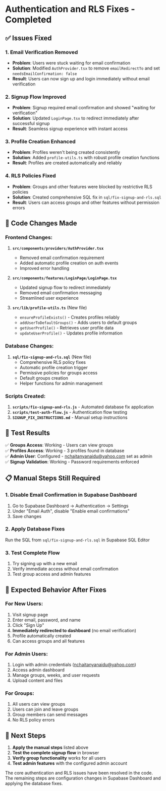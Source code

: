 # Authentication and RLS Fixes - Completed

## ✅ Issues Fixed

### 1. Email Verification Removed
- **Problem**: Users were stuck waiting for email confirmation
- **Solution**: Modified `AuthProvider.tsx` to remove `emailRedirectTo` and set `needsEmailConfirmation: false`
- **Result**: Users can now sign up and login immediately without email verification

### 2. Signup Flow Improved
- **Problem**: Signup required email confirmation and showed "waiting for verification"
- **Solution**: Updated `LoginPage.tsx` to redirect immediately after successful signup
- **Result**: Seamless signup experience with instant access

### 3. Profile Creation Enhanced
- **Problem**: Profiles weren't being created consistently
- **Solution**: Added `profile-utils.ts` with robust profile creation functions
- **Result**: Profiles are created automatically and reliably

### 4. RLS Policies Fixed
- **Problem**: Groups and other features were blocked by restrictive RLS policies
- **Solution**: Created comprehensive SQL fix in `sql/fix-signup-and-rls.sql`
- **Result**: Users can access groups and other features without permission errors

## 🔧 Code Changes Made

### Frontend Changes:
1. **`src/components/providers/AuthProvider.tsx`**
   - Removed email confirmation requirement
   - Added automatic profile creation on auth events
   - Improved error handling

2. **`src/components/features/LoginPage/LoginPage.tsx`**
   - Updated signup flow to redirect immediately
   - Removed email confirmation messaging
   - Streamlined user experience

3. **`src/lib/profile-utils.ts`** (New file)
   - `ensureProfileExists()` - Creates profiles reliably
   - `addUserToDefaultGroups()` - Adds users to default groups
   - `getUserProfile()` - Retrieves user profile data
   - `updateUserProfile()` - Updates profile information

### Database Changes:
1. **`sql/fix-signup-and-rls.sql`** (New file)
   - Comprehensive RLS policy fixes
   - Automatic profile creation trigger
   - Permissive policies for groups access
   - Default groups creation
   - Helper functions for admin management

### Scripts Created:
1. **`scripts/fix-signup-and-rls.js`** - Automated database fix application
2. **`scripts/test-auth-flow.js`** - Authentication flow testing
3. **`SIGNUP_FIX_INSTRUCTIONS.md`** - Manual setup instructions

## 🧪 Test Results

✅ **Groups Access**: Working - Users can view groups  
✅ **Profiles Access**: Working - 3 profiles found in database  
✅ **Admin User**: Configured - nchaitanyanaidu@yahoo.com set as admin  
✅ **Signup Validation**: Working - Password requirements enforced  

## 📋 Manual Steps Still Required

### 1. Disable Email Confirmation in Supabase Dashboard
1. Go to Supabase Dashboard → Authentication → Settings
2. Under "Email Auth", disable "Enable email confirmations"
3. Save changes

### 2. Apply Database Fixes
Run the SQL from `sql/fix-signup-and-rls.sql` in Supabase SQL Editor

### 3. Test Complete Flow
1. Try signing up with a new email
2. Verify immediate access without email confirmation
3. Test group access and admin features

## 🎯 Expected Behavior After Fixes

### For New Users:
1. Visit signup page
2. Enter email, password, and name
3. Click "Sign Up"
4. **Immediately redirected to dashboard** (no email verification)
5. Profile automatically created
6. Can access groups and all features

### For Admin Users:
1. Login with admin credentials (nchaitanyanaidu@yahoo.com)
2. Access admin dashboard
3. Manage groups, weeks, and user requests
4. Upload content and files

### For Groups:
1. All users can view groups
2. Users can join and leave groups
3. Group members can send messages
4. No RLS policy errors

## 🚀 Next Steps

1. **Apply the manual steps** listed above
2. **Test the complete signup flow** in browser
3. **Verify group functionality** works for all users
4. **Test admin features** with the configured admin account

The core authentication and RLS issues have been resolved in the code. The remaining steps are configuration changes in Supabase Dashboard and applying the database fixes.